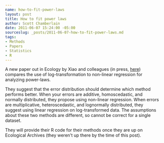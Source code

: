 ```yaml
--- 
name: how-to-fit-power-laws
layout: post
title: How to fit power laws
author: Scott Chamberlain
date: 2011-06-07 15:24:00 -05:00
sourceslug: _posts/2011-06-07-how-to-fit-power-laws.md
tags: 
- Methods
- Papers
- Statistics
- R
---
```


A new paper out in Ecology by Xiao and colleagues (in press, [here](http://www.esajournals.org/doi/abs/10.1890/11-0538.1)) compares the use of log-transformation to non-linear regression for analyzing power-laws.  
  
They suggest that the error distribution should determine which method performs better. When your errors are additive, homoscedastic, and normally distributed, they propose using non-linear regression. When errors are multiplicative, heteroscedastic, and lognormally distributed, they suggest using linear regression on log-transformed data. The assumptions about these two methods are different, so cannot be correct for a single dataset.  
  
They will provide their R code for their methods once they are up on Ecological Archives (they weren't up there by the time of this post).

